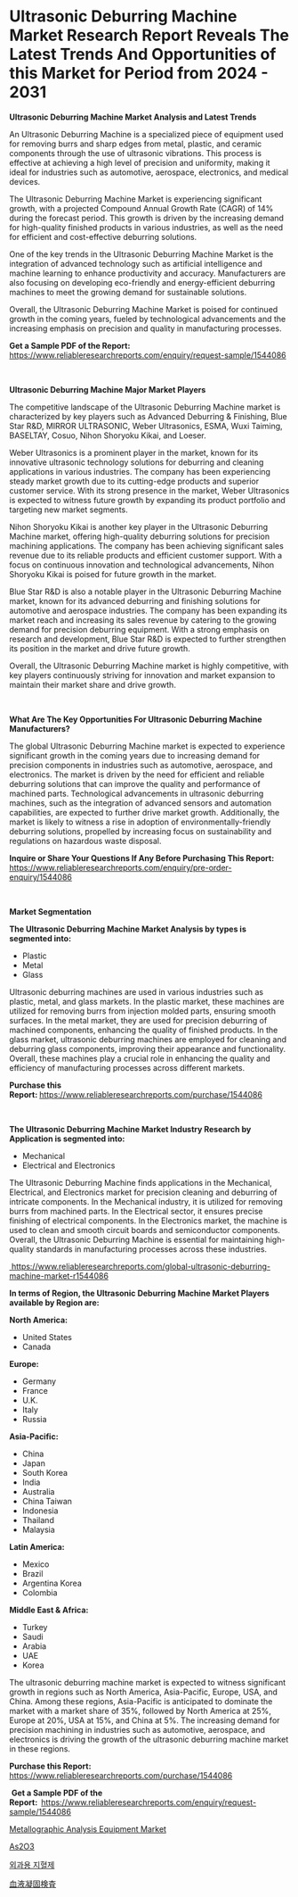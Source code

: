 <p><h1>Ultrasonic Deburring Machine Market Research Report Reveals The Latest Trends And Opportunities of this Market for Period from 2024 - 2031</h1></p><p><strong>Ultrasonic Deburring Machine Market Analysis and Latest Trends</strong></p>
<p><p>An Ultrasonic Deburring Machine is a specialized piece of equipment used for removing burrs and sharp edges from metal, plastic, and ceramic components through the use of ultrasonic vibrations. This process is effective at achieving a high level of precision and uniformity, making it ideal for industries such as automotive, aerospace, electronics, and medical devices.</p><p>The Ultrasonic Deburring Machine Market is experiencing significant growth, with a projected Compound Annual Growth Rate (CAGR) of 14% during the forecast period. This growth is driven by the increasing demand for high-quality finished products in various industries, as well as the need for efficient and cost-effective deburring solutions.</p><p>One of the key trends in the Ultrasonic Deburring Machine Market is the integration of advanced technology such as artificial intelligence and machine learning to enhance productivity and accuracy. Manufacturers are also focusing on developing eco-friendly and energy-efficient deburring machines to meet the growing demand for sustainable solutions.</p><p>Overall, the Ultrasonic Deburring Machine Market is poised for continued growth in the coming years, fueled by technological advancements and the increasing emphasis on precision and quality in manufacturing processes.</p></p>
<p><strong>Get a Sample PDF of the Report:&nbsp;</strong> <a href="https://www.reliableresearchreports.com/enquiry/request-sample/1544086">https://www.reliableresearchreports.com/enquiry/request-sample/1544086</a></p>
<p>&nbsp;</p>
<p><strong>Ultrasonic Deburring Machine Major Market Players</strong></p>
<p><p>The competitive landscape of the Ultrasonic Deburring Machine market is characterized by key players such as Advanced Deburring & Finishing, Blue Star R&D, MIRROR ULTRASONIC, Weber Ultrasonics, ESMA, Wuxi Taiming, BASELTAY, Cosuo, Nihon Shoryoku Kikai, and Loeser.</p><p>Weber Ultrasonics is a prominent player in the market, known for its innovative ultrasonic technology solutions for deburring and cleaning applications in various industries. The company has been experiencing steady market growth due to its cutting-edge products and superior customer service. With its strong presence in the market, Weber Ultrasonics is expected to witness future growth by expanding its product portfolio and targeting new market segments.</p><p>Nihon Shoryoku Kikai is another key player in the Ultrasonic Deburring Machine market, offering high-quality deburring solutions for precision machining applications. The company has been achieving significant sales revenue due to its reliable products and efficient customer support. With a focus on continuous innovation and technological advancements, Nihon Shoryoku Kikai is poised for future growth in the market.</p><p>Blue Star R&D is also a notable player in the Ultrasonic Deburring Machine market, known for its advanced deburring and finishing solutions for automotive and aerospace industries. The company has been expanding its market reach and increasing its sales revenue by catering to the growing demand for precision deburring equipment. With a strong emphasis on research and development, Blue Star R&D is expected to further strengthen its position in the market and drive future growth.</p><p>Overall, the Ultrasonic Deburring Machine market is highly competitive, with key players continuously striving for innovation and market expansion to maintain their market share and drive growth.</p></p>
<p>&nbsp;</p>
<p><strong>What Are The Key Opportunities For Ultrasonic Deburring Machine Manufacturers?</strong></p>
<p><p>The global Ultrasonic Deburring Machine market is expected to experience significant growth in the coming years due to increasing demand for precision components in industries such as automotive, aerospace, and electronics. The market is driven by the need for efficient and reliable deburring solutions that can improve the quality and performance of machined parts. Technological advancements in ultrasonic deburring machines, such as the integration of advanced sensors and automation capabilities, are expected to further drive market growth. Additionally, the market is likely to witness a rise in adoption of environmentally-friendly deburring solutions, propelled by increasing focus on sustainability and regulations on hazardous waste disposal.</p></p>
<p><strong>Inquire or Share Your Questions If Any Before Purchasing This Report:</strong> <a href="https://www.reliableresearchreports.com/enquiry/pre-order-enquiry/1544086">https://www.reliableresearchreports.com/enquiry/pre-order-enquiry/1544086</a></p>
<p>&nbsp;</p>
<p><strong>Market Segmentation</strong></p>
<p><strong>The Ultrasonic Deburring Machine Market Analysis by types is segmented into:</strong></p>
<p><ul><li>Plastic</li><li>Metal</li><li>Glass</li></ul></p>
<p><p>Ultrasonic deburring machines are used in various industries such as plastic, metal, and glass markets. In the plastic market, these machines are utilized for removing burrs from injection molded parts, ensuring smooth surfaces. In the metal market, they are used for precision deburring of machined components, enhancing the quality of finished products. In the glass market, ultrasonic deburring machines are employed for cleaning and deburring glass components, improving their appearance and functionality. Overall, these machines play a crucial role in enhancing the quality and efficiency of manufacturing processes across different markets.</p></p>
<p><strong>Purchase this Report:&nbsp;</strong><a href="https://www.reliableresearchreports.com/purchase/1544086">https://www.reliableresearchreports.com/purchase/1544086</a></p>
<p>&nbsp;</p>
<p><strong>The Ultrasonic Deburring Machine Market Industry Research by Application is segmented into:</strong></p>
<p><ul><li>Mechanical</li><li>Electrical and Electronics</li></ul></p>
<p><p>The Ultrasonic Deburring Machine finds applications in the Mechanical, Electrical, and Electronics market for precision cleaning and deburring of intricate components. In the Mechanical industry, it is utilized for removing burrs from machined parts. In the Electrical sector, it ensures precise finishing of electrical components. In the Electronics market, the machine is used to clean and smooth circuit boards and semiconductor components. Overall, the Ultrasonic Deburring Machine is essential for maintaining high-quality standards in manufacturing processes across these industries.</p></p>
<p><a href="https://www.reliableresearchreports.com/global-ultrasonic-deburring-machine-market-r1544086">&nbsp;https://www.reliableresearchreports.com/global-ultrasonic-deburring-machine-market-r1544086</a></p>
<p><strong>In terms of Region, the Ultrasonic Deburring Machine Market Players available by Region are:</strong></p>
<p>
    <p> <strong> North America: </strong>
        <ul>
            <li>United States</li>
            <li>Canada</li>
        </ul>
        </p> 
    <p> <strong> Europe: </strong>
        <ul>
            <li>Germany</li>
            <li>France</li>
            <li>U.K.</li>
            <li>Italy</li>
            <li>Russia</li>
        </ul>
        </p> 
    <p> <strong> Asia-Pacific: </strong>
        <ul>
            <li>China</li>
            <li>Japan</li>
            <li>South Korea</li>
            <li>India</li>
            <li>Australia</li>
            <li>China Taiwan</li>
            <li>Indonesia</li>
            <li>Thailand</li>
            <li>Malaysia</li>
        </ul>
        </p> 
    <p> <strong> Latin America: </strong>
        <ul>
            <li>Mexico</li>
            <li>Brazil</li>
            <li>Argentina Korea</li>
            <li>Colombia</li>
        </ul>
        </p> 
    <p> <strong> Middle East & Africa: </strong>
        <ul>
            <li>Turkey</li>
            <li>Saudi</li>
            <li>Arabia</li>
            <li>UAE</li>
            <li>Korea</li>
        </ul>
    </p>
    </p>
<p><p>The ultrasonic deburring machine market is expected to witness significant growth in regions such as North America, Asia-Pacific, Europe, USA, and China. Among these regions, Asia-Pacific is anticipated to dominate the market with a market share of 35%, followed by North America at 25%, Europe at 20%, USA at 15%, and China at 5%. The increasing demand for precision machining in industries such as automotive, aerospace, and electronics is driving the growth of the ultrasonic deburring machine market in these regions.</p></p>
<p><strong>Purchase this Report: </strong><a href="https://www.reliableresearchreports.com/purchase/1544086">https://www.reliableresearchreports.com/purchase/1544086</a></p>
<p>&nbsp;<strong>Get a Sample PDF of the Report:&nbsp;&nbsp;</strong><a href="https://www.reliableresearchreports.com/enquiry/request-sample/1544086">https://www.reliableresearchreports.com/enquiry/request-sample/1544086</a></p>
<p><strong></strong></p>
<p><p><a href="https://github.com/RoccoManning/Market-Research-Report-List-4/blob/main/metallographic-analysis-equipment-market.md">Metallographic Analysis Equipment Market</a></p><p><a href="https://medium.com/@minimini78678/quot-as2o3-%EC%8B%9C%EC%9E%A5-%EB%B3%B4%EA%B3%A0%EC%84%9C%EB%8A%94-%EC%9D%B4-%EC%8B%9C%EC%9E%A5%EC%9D%98-%EC%B5%9C%EC%8B%A0-%ED%8A%B8%EB%A0%8C%EB%93%9C%EC%99%80-%EC%84%B1%EC%9E%A5-%EA%B8%B0%ED%9A%8C%EB%A5%BC-%EB%93%9C%EB%9F%AC%EB%83%85%EB%8B%88%EB%8B%A4-quot-d77f49ae161c">As2O3</a></p><p><a href="https://medium.com/@lilmama456456/%EC%88%98%EC%88%A0%EC%9A%A9-%ED%98%88%EC%95%A1%EC%A0%95%EC%A7%80%EC%A0%9C-%EC%8B%9C%EC%9E%A5-%EB%B6%84%EC%84%9D-%EA%B8%80%EB%A1%9C%EB%B2%8C-%EC%82%B0%EC%97%85-%EC%A0%84%EB%A7%9D-%EB%B0%8F-%EC%98%88%EC%B8%A1-2024%EB%85%84%EB%B6%80%ED%84%B0-2031%EB%85%84%EA%B9%8C%EC%A7%80-67ec637ac62f">외과용 지혈제</a></p><p><a href="https://medium.com/@candiceveum_27405/%E8%A1%80%E6%B6%B2%E5%87%9D%E5%9B%BA%E6%A4%9C%E6%9F%BB%E5%B8%82%E5%A0%B4%E3%81%AE%E5%88%86%E6%9E%90-%E3%82%B0%E3%83%AD%E3%83%BC%E3%83%90%E3%83%AB%E7%94%A3%E6%A5%AD%E3%81%AE%E8%A6%8B%E8%A7%A3%E3%81%A8%E4%BA%88%E6%B8%AC-2024%E5%B9%B4-2031%E5%B9%B4-c3d8faf46578">血液凝固検査</a></p></p>